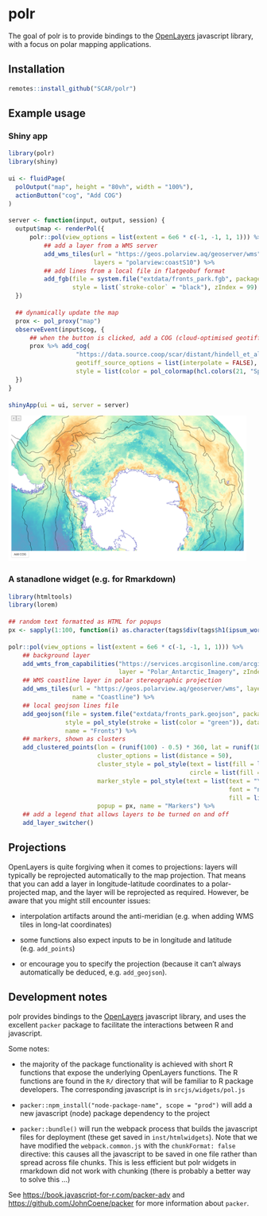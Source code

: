 
<!-- README.md is generated from README.Rmd. Please edit that file -->

# polr

<!-- badges: start -->
<!-- badges: end -->

The goal of polr is to provide bindings to the
[OpenLayers](https://openlayers.org/) javascript library, with a focus
on polar mapping applications.

## Installation

``` r
remotes::install_github("SCAR/polr")
```

## Example usage

### Shiny app

``` r
library(polr)
library(shiny)

ui <- fluidPage(
  polOutput("map", height = "80vh", width = "100%"),
  actionButton("cog", "Add COG")
)

server <- function(input, output, session) {
  output$map <- renderPol({
      polr::pol(view_options = list(extent = 6e6 * c(-1, -1, 1, 1))) %>%
          ## add a layer from a WMS server
          add_wms_tiles(url = "https://geos.polarview.aq/geoserver/wms",
                        layers = "polarview:coastS10") %>%
          ## add lines from a local file in flatgeobuf format
          add_fgb(file = system.file("extdata/fronts_park.fgb", package = "polr"),
                  style = list(`stroke-color` = "black"), zIndex = 99)
  })

  ## dynamically update the map
  prox <- pol_proxy("map")
  observeEvent(input$cog, {
      ## when the button is clicked, add a COG (cloud-optimised geotiff)
      prox %>% add_cog(
                   "https://data.source.coop/scar/distant/hindell_et_al-2020/Hi2023-aes_colony_weighted_cog.tif",
                   geotiff_source_options = list(interpolate = FALSE), opacity = 0.7,
                   style = list(color = pol_colormap(hcl.colors(21, "Spectral", rev = TRUE))))
  })
}

shinyApp(ui = ui, server = server)
```

<img src = "man/figures/polr-screenshot.png" style = "width:50vw;" />

### A stanadlone widget (e.g. for Rmarkdown)

``` r
library(htmltools)
library(lorem)

## random text formatted as HTML for popups
px <- sapply(1:100, function(i) as.character(tags$div(tags$h1(ipsum_words(3)), ipsum_words(5))))

polr::pol(view_options = list(extent = 6e6 * c(-1, -1, 1, 1))) %>%
    ## background layer
    add_wmts_from_capabilities("https://services.arcgisonline.com/arcgis/rest/services/Polar/Antarctic_Imagery/MapServer/WMTS/1.0.0/WMTSCapabilities.xml",
                               layer = "Polar_Antarctic_Imagery", zIndex = -1) %>%
    ## WMS coastline layer in polar stereographic projection
    add_wms_tiles(url = "https://geos.polarview.aq/geoserver/wms", layers = "polarview:coastS10",
                  name = "Coastline") %>%
    ## local geojson lines file
    add_geojson(file = system.file("extdata/fronts_park.geojson", package = "polr"),
                style = pol_style(stroke = list(color = "green")), data_proj = "EPSG:4326",
                name = "Fronts") %>%
    ## markers, shown as clusters
    add_clustered_points(lon = (runif(100) - 0.5) * 360, lat = runif(100) * -40 - 40,
                         cluster_options = list(distance = 50),
                         cluster_style = pol_style(text = list(fill = list(color = "blue")),
                                                   circle = list(fill = list(color = "orange"))),
                         marker_style = pol_style(text = list(text = "\uf041",
                                                              font = "normal 18px FontAwesome",
                                                              fill = list(color = "#00f"))),
                         popup = px, name = "Markers") %>%
    ## add a legend that allows layers to be turned on and off
    add_layer_switcher()
```

## Projections

OpenLayers is quite forgiving when it comes to projections: layers will
typically be reprojected automatically to the map projection. That means
that you can add a layer in longitude-latitude coordinates to a
polar-projected map, and the layer will be reprojected as required.
However, be aware that you might still encounter issues:

- interpolation artifacts around the anti-meridian (e.g. when adding WMS
  tiles in long-lat coordinates)

- some functions also expect inputs to be in longitude and latitude
  (e.g. `add_points`)

- or encourage you to specify the projection (because it can’t always
  automatically be deduced, e.g. `add_geojson`).

## Development notes

polr provides bindings to the [OpenLayers](https://openlayers.org/)
javascript library, and uses the excellent `packer` package to
facilitate the interactions between R and javascript.

Some notes:

- the majority of the package functionality is achieved with short R
  functions that expose the underlying OpenLayers functions. The R
  functions are found in the `R/` directory that will be familiar to R
  package developers. The corresponding javascript is in
  `srcjs/widgets/pol.js`

- `packer::npm_install("node-package-name", scope = "prod")` will add a
  new javascript (node) package dependency to the project

- `packer::bundle()` will run the webpack process that builds the
  javascript files for deployment (these get saved in
  `inst/htmlwidgets`). Note that we have modified the
  `webpack.common.js` with the `chunkFormat: false` directive: this
  causes all the javascript to be saved in one file rather than spread
  across file chunks. This is less efficient but polr widgets in
  rmarkdown did not work with chunking (there is probably a better way
  to solve this …)

See <https://book.javascript-for-r.com/packer-adv> and
<https://github.com/JohnCoene/packer> for more information about
`packer`.
